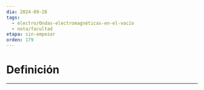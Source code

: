 ```yaml
---
dia: 2024-09-28
tags:
  - electro/Ondas-electromagnéticas-en-el-vacío
  - nota/facultad
etapa: sin-empezar
orden: 179
---
```

# Definición
---
